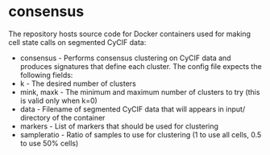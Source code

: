 # consensus

The repository hosts source code for Docker containers used for making cell state calls on segmented CyCIF data:
* consensus - Performs consensus clustering on CyCIF data and produces signatures that define each cluster. The config file expects the following fields:
 * k - The desired number of clusters
 * mink, maxk - The minimum and maximum number of clusters to try (this is valid only when k=0)
 * data - Filename of segmented CyCIF data that will appears in input/ directory of the container
 * markers - List of markers that should be used for clustering
 * sampleratio - Ratio of samples to use for clustering (1 to use all cells, 0.5 to use 50% cells)
